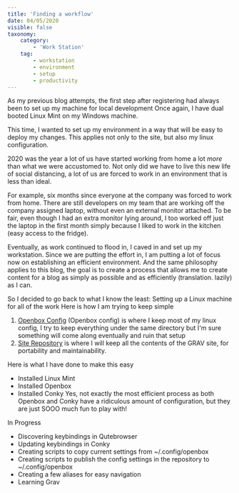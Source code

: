 ```yaml
---
title: 'Finding a workflow'
date: 04/05/2020
visible: false
taxonomy:
    category:
        - 'Work Station'
    tag:
        - workstation
        - environment
        - setup
        - productivity
---
```


As my previous blog attempts, the first step after registering had always been to set up my machine for local development
Once again, I have dual booted Linux Mint on my Windows machine. 

This time, I wanted to set up my environment in a way that will be easy to deploy my changes.
This applies not only to the site, but also my linux configuration.

2020 was the year a lot of us have started working from home a lot *more* than what we were accustomed to. Not only did we have to live this new life of social distancing, a lot of us are forced to work in an environment that is less than ideal.

For example, six months since everyone at the company was forced to work from home. There are still developers on my team that are working off the company assigned laptop, without even an external monitor attached.
To be fair, even though I had an extra monitor lying around, I too worked off just the laptop in the first month simply because I liked to work in the kitchen (easy access to the fridge).

Eventually, as work continued to flood in, I caved in and set up my workstation. Since we are putting the effort in, I am putting a lot of focus now on establishing an efficient environment.
And the same philosophy applies to this blog, the goal is to create a process that allows me to create content for a blog as simply as possible and as efficiently (translation. lazily) as I can.

So I decided to go back to what I know the least: Setting up a Linux machine for all of the work
Here is how I am trying to keep simple

1. [Openbox Config](https://github.com/stanleywuu/Openbox-config) (Openbox config) is where I keep most of my linux config, I try to keep everything under the same directory but I'm sure something will come along eventually and ruin that setup
2. [Site Repository](https://github.com/stanleywuu/swu-site) is  where I will keep all the contents of the GRAV site, for portability and maintainability.

Here is what I have done to make this easy
* Installed Linux Mint 
* Installed Openbox 
* Installed Conky
Yes, not exactly the most efficient process as both Openbox and Conky have a ridiculous amount of configuration, but they are just SOOO much fun to play with!

In Progress
* Discovering keybindings in Qutebrowser
* Updating keybindings in Conky
* Creating scripts to copy current settings from ~/.config/openbox
* Creating scripts to publish the config settings in the repository to ~/.config/openbox
* Creating a few aliases for easy navigation
* Learning Grav
